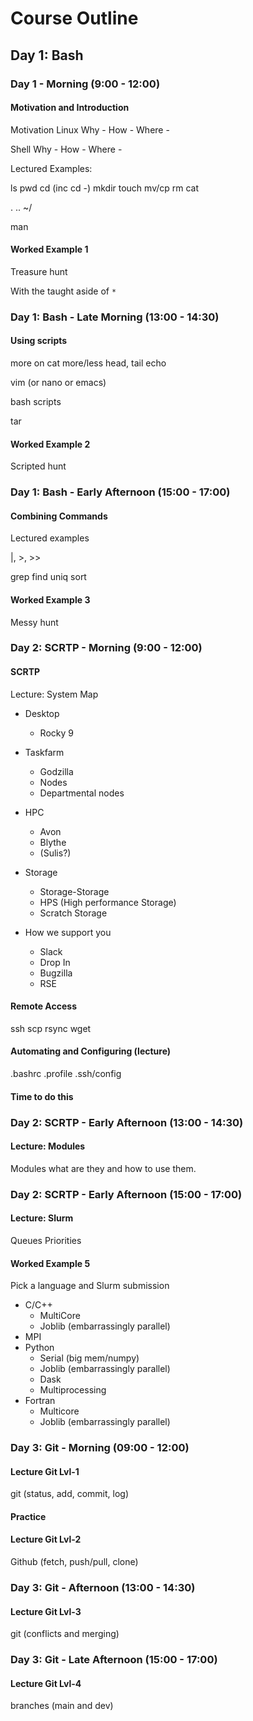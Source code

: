 # Course Outline

## Day 1: Bash

### Day 1 - Morning (9:00 - 12:00)

#### Motivation and Introduction

Motivation
Linux
Why -
How -
Where -

Shell
Why -
How -
Where -

Lectured Examples:

ls
pwd
cd (inc cd -)
mkdir
touch
mv/cp
rm
cat

.
..
~/

man

#### Worked Example 1

Treasure hunt

With the taught aside of `*`

### Day 1: Bash - Late Morning (13:00 - 14:30)

#### Using scripts

more on cat
more/less
head, tail
echo

vim (or nano or emacs)

bash scripts

tar

#### Worked Example 2

Scripted hunt

### Day 1: Bash - Early Afternoon (15:00 - 17:00)

#### Combining Commands

Lectured examples

|, \>, \>\>

grep
find
uniq
sort

#### Worked Example 3

Messy hunt

### Day 2: SCRTP - Morning (9:00 - 12:00)

#### SCRTP

Lecture: System Map

- Desktop
  - Rocky 9
- Taskfarm
  - Godzilla
  - Nodes
  - Departmental nodes
- HPC
  - Avon
  - Blythe
  - (Sulis?)
- Storage
  - Storage-Storage
  - HPS (High performance Storage)
  - Scratch Storage

- How we support you
  - Slack
  - Drop In
  - Bugzilla
  - RSE

#### Remote Access

ssh
scp
rsync
wget

#### Automating and Configuring (lecture)

.bashrc
.profile
.ssh/config

#### Time to do this

### Day 2: SCRTP - Early Afternoon (13:00 - 14:30)

#### Lecture: Modules

Modules what are they and how to use them.

### Day 2: SCRTP - Early Afternoon (15:00 - 17:00)

#### Lecture: Slurm

Queues
Priorities

#### Worked Example 5

Pick a language and Slurm submission

- C/C++
  - MultiCore
  - Joblib (embarrassingly parallel)
- MPI
- Python
  - Serial (big mem/numpy)
  - Joblib (embarrassingly parallel)
  - Dask
  - Multiprocessing
- Fortran
  - Multicore
  - Joblib (embarrassingly parallel)

### Day 3: Git - Morning (09:00 - 12:00)

#### Lecture Git Lvl-1

git (status, add, commit, log)

#### Practice

#### Lecture Git Lvl-2

Github (fetch, push/pull, clone)

### Day 3: Git - Afternoon (13:00 - 14:30)

#### Lecture Git Lvl-3

git (conflicts and merging)

### Day 3: Git - Late Afternoon (15:00 - 17:00)

#### Lecture Git Lvl-4

branches (main and dev)
